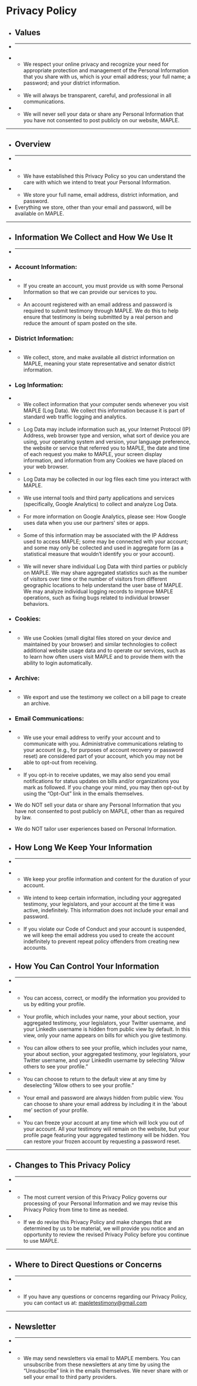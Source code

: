 
# Privacy Policy

+ ## Values
+ ---
+ - We respect your online privacy and recognize your need for appropriate protection and management of the Personal Information that you share with us, which is your email address; your full name; a password; and your district information.
+ - We will always be transparent, careful, and professional in all communications. 
+ - We will never sell your data or share any Personal Information that you have not consented to post publicly on our website, MAPLE.

--- 

+ ## Overview
+ ---
+ - We have established this Privacy Policy so you can understand the care with which we intend to treat your Personal Information.
+ - We store your full name, email address, district information, and password. 
+ Everything we store, other than your email and password, will be available on MAPLE.

---

+ ## Information We Collect and How We Use It  
+ ---
+ ### Account Information:
+ - If you create an account, you must provide us with some Personal Information so that we can provide our services to you. 
+ - An account registered with an email address and password is required to submit testimony through MAPLE. We do this to help ensure that testimony is being submitted by a real person and reduce the amount of spam posted on the site.
  
+ ### District Information:
+ - We collect, store, and make available all district information on MAPLE, meaning your state representative and senator district information.
  
+ ### Log Information:
+ - We collect information that your computer sends whenever you visit MAPLE (Log Data). We collect this information because it is part of standard web traffic logging and analytics.
+ - Log Data may include information such as, your Internet Protocol (IP) Address, web browser type and version, what sort of device you are using, your operating system and version, your language preference, the website or service that referred you to MAPLE, the date and time of each request you make to MAPLE, your screen display information, and information from any Cookies we have placed on your web browser.
+ - Log Data may be collected in our log files each time you interact with MAPLE.
+ - We use internal tools and third party applications and services (specifically, Google Analytics) to collect and analyze Log Data. 
+ - For more information on Google Analytics, please see: How Google uses data when you use our partners' sites or apps.
+ - Some of this information may be associated with the IP Address used to access MAPLE; some may be connected with your account; and some may only be collected and used in aggregate form (as a statistical measure that wouldn’t identify you or your account). 
+ - We will never share individual Log Data with third parties or publicly on MAPLE. We may share aggregated statistics such as the number of visitors over time or the number of visitors from different geographic locations to help understand the user base of MAPLE. We may analyze individual logging records to improve MAPLE operations, such as fixing bugs related to individual browser behaviors.

+ ### Cookies: 
+ - We use Cookies (small digital files stored on your device and maintained by your browser) and similar technologies to collect additional website usage data and to operate our services, such as to learn how often users visit MAPLE and to provide them with the ability to login automatically.

+ ### Archive:
+ - We export and use the testimony we collect on a bill page to create an archive.
+ ### Email Communications:
+ - We use your email address to verify your account and to communicate with you.
Administrative communications relating to your account (e.g., for purposes of account recovery or password reset) are considered part of your account, which you may not be able to opt-out from receiving. 
+ - If you opt-in to receive updates, we may also send you email notifications for status updates on bills and/or organizations you mark as followed. If you change your mind, you may then opt-out by using the “Opt-Out” link in the emails themselves. 

+ We do NOT sell your data or share any Personal Information that you have not consented to post publicly on MAPLE, other than as required by law.

+ We do NOT tailor user experiences based on Personal Information.

+ ## How Long We Keep Your Information
+ ---
+ - We keep your profile information and content for the duration of your account. 
+ - We intend to keep certain information, including your aggregated testimony, your legislators, and your account at the time it was active, indefinitely. This information does not include your email and password.
+ - If you violate our Code of Conduct and your account is suspended, we will keep the email address you used to create the account indefinitely to prevent repeat policy offenders from creating new accounts.

+ ## How You Can Control Your Information
+ ---
+ - You can access, correct, or modify the information you provided to us by editing your profile.
+ - Your profile, which includes your name, your about section, your aggregated testimony, your legislators, your Twitter username, and your LinkedIn username is hidden from public view by default. In this view, only your name appears on bills for which you give testimony. 
+ - You can allow others to see your profile, which includes your name, your about section, your aggregated testimony, your legislators, your Twitter username, and your LinkedIn username by selecting “Allow others to see your profile.” 
+ - You can choose to return to the default view at any time by deselecting “Allow others to see your profile.” 
+ - Your email and password are always hidden from public view. You can choose to share your email address by including it in the ‘about me’ section of your profile. 
+ - You can freeze your account at any time which will lock you out of your account. All your testimony will remain on the website, but your profile page featuring your aggregated testimony will be hidden. You can restore your frozen account by requesting a password reset.

--- 

+ ## Changes to This Privacy Policy
+ ---
+ - The most current version of this Privacy Policy governs our processing of your Personal Information and we may revise this Privacy Policy from time to time as needed.
+ - If we do revise this Privacy Policy and make changes that are determined by us to be material, we will provide you notice and an opportunity to review the revised Privacy Policy before you continue to use MAPLE.

--- 

+ ## Where to Direct Questions or Concerns
+ ---
+ - If you have any questions or concerns regarding our Privacy Policy, you can contact us at: mapletestimony@gmail.com 

---

+ ## Newsletter
+ ---
+ - We may send newsletters via email to MAPLE members. You can unsubscribe from these newsletters at any time by using the “Unsubscribe” link in the emails themselves. We never share with or sell your email to third party providers. 